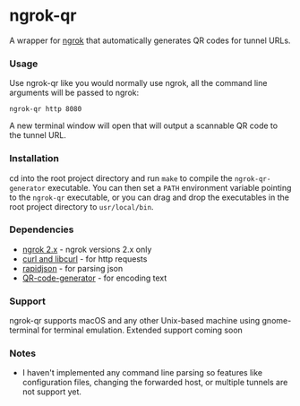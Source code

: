 # ngrok-qr
A wrapper for [ngrok](https://ngrok.com/) that automatically generates QR codes for tunnel URLs.


### Usage
Use ngrok-qr like you would normally use ngrok, all the command line arguments will be passed to ngrok:

```
ngrok-qr http 8080
```

A new terminal window will open that will output a scannable QR code to the tunnel URL.

### Installation
cd into the root project directory and run `make` to compile the `ngrok-qr-generator` executable. You can then set a `PATH` environment variable pointing to the `ngrok-qr` executable, or you can drag and drop the executables in the root project directory to `usr/local/bin`.

### Dependencies
* [ngrok 2.x](https://ngrok.com/download) - ngrok versions 2.x only
* [curl and libcurl](https://curl.haxx.se/docs/install.html) - for http requests
* [rapidjson](https://github.com/Tencent/rapidjson) - for parsing json
* [QR-code-generator](https://github.com/nayuki/QR-Code-generator) - for encoding text

### Support
ngrok-qr supports macOS and any other Unix-based machine using gnome-terminal for terminal emulation. Extended support coming soon

### Notes
* I haven't implemented any command line parsing so features like configuration files, changing the forwarded host, or multiple tunnels are not support yet.
